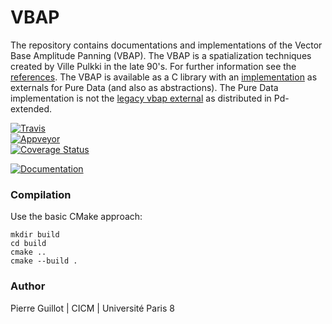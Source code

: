# VBAP
The repository contains documentations and implementations of the Vector Base Amplitude Panning (VBAP). The VBAP is a spatialization techniques created by Ville Pulkki in the late 90's. For further information see the [references](https://github.com/pierreguillot/vbap/blob/master/references). The VBAP is available as a C library with an [implementation](https://github.com/pierreguillot/vbap/blob/master/pd) as externals for Pure Data (and also as abstractions). The Pure Data implementation is not the [legacy vbap external](https://github.com/pure-data/vbap/) as distributed in Pd-extended.

[![Travis](https://img.shields.io/travis/pierreguillot/vbap.svg?label=travis)](https://travis-ci.org/pierreguillot/vbap)  
[![Appveyor](https://img.shields.io/appveyor/ci/pierreguillot/vbap.svg?label=appveyor)](https://ci.appveyor.com/project/pierreguillot/vbap/history)  
[![Coverage Status](https://coveralls.io/repos/github/pierreguillot/vbap/badge.svg?branch=master)](https://coveralls.io/github/pierreguillot/vbap?branch=master)

[![Documentation](https://img.shields.io/badge/docs-doxygen-blue.svg)](https://pierreguillot.github.io/vbap/)

### Compilation

Use the basic CMake approach:
```
mkdir build
cd build
cmake ..
cmake --build .
```


### Author

Pierre Guillot | CICM | Université Paris 8
